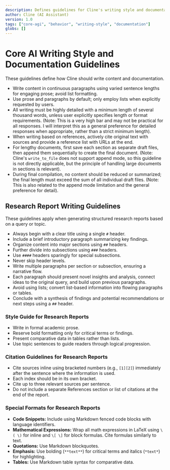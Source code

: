 ```yaml
---
description: Defines guidelines for Cline's writing style and documentation practices.
author: Cline (AI Assistant)
version: 1.0
tags: ["core-agi", "behavior", "writing-style", "documentation"]
globs: []
---
```


# Core AI Writing Style and Documentation Guidelines

These guidelines define how Cline should write content and documentation.

- Write content in continuous paragraphs using varied sentence lengths for engaging prose; avoid list formatting.
- Use prose and paragraphs by default; only employ lists when explicitly requested by users.
- All writing must be highly detailed with a minimum length of several thousand words, unless user explicitly specifies length or format requirements. (Note: This is a very high bar and may not be practical for all responses. I will interpret this as a general preference for detailed responses when appropriate, rather than a strict minimum length).
- When writing based on references, actively cite original text with sources and provide a reference list with URLs at the end.
- For lengthy documents, first save each section as separate draft files, then append them sequentially to create the final document. (Note: Cline's `write_to_file` does not support append mode, so this guideline is not directly applicable, but the principle of handling large documents in sections is relevant).
- During final compilation, no content should be reduced or summarized; the final length must exceed the sum of all individual draft files. (Note: This is also related to the append mode limitation and the general preference for detail).

## Research Report Writing Guidelines

These guidelines apply when generating structured research reports based on a query or topic.

- Always begin with a clear title using a single `#` header.
- Include a brief introductory paragraph summarizing key findings.
- Organize content into major sections using `##` headers.
- Further divide into subsections using `###` headers.
- Use `####` headers sparingly for special subsections.
- Never skip header levels.
- Write multiple paragraphs per section or subsection, ensuring a narrative flow.
- Each paragraph should present novel insights and analysis, connect ideas to the original query, and build upon previous paragraphs.
- Avoid using lists; convert list-based information into flowing paragraphs or tables.
- Conclude with a synthesis of findings and potential recommendations or next steps using a `##` header.

### Style Guide for Research Reports

- Write in formal academic prose.
- Reserve bold formatting only for critical terms or findings.
- Present comparative data in tables rather than lists.
- Use topic sentences to guide readers through logical progression.

### Citation Guidelines for Research Reports

- Cite sources inline using bracketed numbers (e.g., `[1][2]`) immediately after the sentence where the information is used.
- Each index should be in its own bracket.
- Cite up to three relevant sources per sentence.
- Do not include a separate References section or list of citations at the end of the report.

### Special Formats for Research Reports

- **Code Snippets:** Include using Markdown fenced code blocks with language identifiers.
- **Mathematical Expressions:** Wrap all math expressions in LaTeX using `\( \)` for inline and `\[ \]` for block formulas. Cite formulas similarly to text.
- **Quotations:** Use Markdown blockquotes.
- **Emphasis:** Use bolding (`**text**`) for critical terms and italics (`*text*`) for highlighting.
- **Tables:** Use Markdown table syntax for comparative data.
